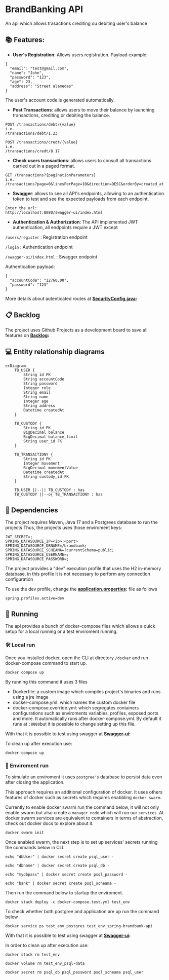 # BrandBanking API

An api which allows trasactions crediting ou debiting user's balance

## :books: Features:
* <b>User's Registration</b>: Allows users registration. Payload example:
```
{
  "email": "test@gmail.com",
  "name": "John",
  "password": "123",
  "age": 23,
  "address": "Street alamedas"
}
```
The user's account code is generated automatically.

* <b>Post Transactions</b>: allows users to move their balance by launching transactions, crediting or debiting the balance.
```
POST /transactions/debt/{value}
i.e.
/transactions/debt/1.23
```

```
POST /transactions/credt/{value}
i.e.
/transactions/credt/8.17
```

* <b>Check users transactions</b>: allows users to consult all transactions carried out in a paged format.
```
GET /transactions?{paginationParameters}
i.e.
/transactions?page=0&linesPerPage=10&direction=DESC&orderBy=created_at
```

* <b>Swagger</b>: allows to see all API's endpoints, allowing to an authentication token to test and see the expected payloads from each endpoint.
```
Enter the url:
http://localhost:8080/swagger-ui/index.html
```
* <b>Authentication & Authorization</b>: The API implemented JWT authentication, all endpoints require a JWT except

`/users/register` : Registration endpoint

`/login` : Authentication endpoint

`/swagger-ui/index.html` : Swagger endpoint

Authentication payload:
```
{
  "accountCode": "12760.00",
  "password": "123"
}
```

More details about autenticated routes at **[SecurityConfig.java](https://github.com/AriTedeschi/BrandBank-api/blob/main/src/main/java/com/brandbank/transactions/application/configuration/SecurityConfig.java):**

## :clipboard: Backlog

The project uses Github Projects as a development board to save all features on **[Backlog](https://github.com/users/AriTedeschi/projects/1):**


## :computer: Entity relationship diagrams

```mermaid
erDiagram
    TB_USER {
        String id PK
        String accountCode
        String password
        Integer role
        String email
        String name
        Integer age
        String address
        Datetime createdAt
    }
    
    TB_CUSTODY {
        String id PK
        BigDecimal balance
        BigDecimal balance_limit
        String user_id FK
    }
    
    TB_TRANSACTIONY {
        String id PK
        Integer movement
        BigDecimal movementValue
        Datetime createdAt
        String custody_id FK
    }
    
    TB_USER ||--|| TB_CUSTODY : has
    TB_CUSTODY ||--o{ TB_TRANSACTIONY : has
```

## 🔧 Dependencies
The project requires Maven, Java 17 and a Postgrees database to run the projects
Thus, the projects uses those enviroment keys:
```
JWT_SECRET=;
SPRING_DATASOURCE_IP=<ip>:<port>
SPRING_DATASOURCE_DBNAME=/brandbank;
SPRING_DATASOURCE_SCHEAMA=?currentSchema=public;
SPRING_DATASOURCE_USERNAME=;
SPRING_DATASOURCE_PASSWORD=;
```

The project provides a "dev" execution profile that uses the H2 in-memory database, in this profile it is not necessary to perform any connection configuration

To use the dev profile, change the **[application.properties](https://github.com/AriTedeschi/BrandBank-api/blob/main/src/main/resources/application.properties):** file as follows
```
spring.profiles.active=dev
```

## 🚀 Running

The api provides a bunch of docker-compose files which allows a quick setup for a local running or a test enviroment running.

### :hammer_and_wrench: Local run

Once you installed docker, open the CLI at directory `/docker` and run docker-compose command to start up.
```
docker compose up
```

By running this command it uses 3 files
- Dockerfile: a custom image which compiles project's binaries and runs using a jre image 
- docker-compose.yml: which names the custom docker file
- docker-compose.override.yml: which segregates containers configurations such as enviroments variables, profiles, exposed ports and more. It automatically runs after docker-compose.yml. By default it runs at `:8080`but it is possible to change setting up this file.

With that it is possible to test using swagger at **[Swagger-ui](http://localhost:8080/swagger-ui/index.html):**

To clean up after execution use:
```
docker compose up
```

### :test_tube: Enviroment run

To simulate an enviroment it uses `postgree's` database to persist data even after closing the application. 

This approach requires an additional configuration of docker. It uses others features of docker such as secrets which requires enabbling `docker swarm`.

Currently to enable docker swarm run the command below, it will not only enable swarm but also create a `manager node` which will run our `services`. At docker swarm services are equivalent to containers in terms of abstraction, check out docker docs to explore about it.
```
docker swarm init 
```
Once enabled swarm, the next step is to set up services' secrets running the commands below in CLI.

```
echo "dbUser" | docker secret create psql_user -
```

```
echo "dbname" | docker secret create psql_db -
```
```
echo "mydbpass" | docker secret create psql_password -
```
```
echo "bank" | docker secret create psql_scheama -
```

Then run the command below to startup the enviroment.

```
docker stack deploy -c docker-compose.test.yml test_env
```

To check whether both postgree and application are up run the command below
```
docker service ps test_env_postgres test_env_spring-brandbank-api
```

With that it is possible to test using swagger at **[Swagger-ui](http://localhost:8080/swagger-ui/index.html):**

In order to clean up after execution use:

```
docker stack rm test_env
```

```
docker volume rm test_env_psql-data
```

```
docker secret rm psql_db psql_password psql_scheama psql_user
```